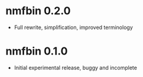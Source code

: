 # nmfbin 0.2.0

* Full rewrite, simplification, improved terminology

# nmfbin 0.1.0

* Initial experimental release, buggy and incomplete
